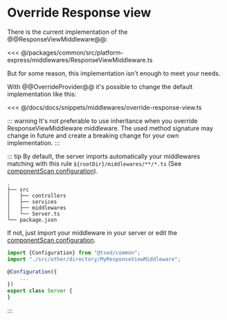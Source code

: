 # Override Response view

There is the current implementation of the @@ResponseViewMiddleware@@:

<<< @/packages/common/src/platform-express/middlewares/ResponseViewMiddleware.ts

But for some reason, this implementation isn't enough to meet your needs.

With @@OverrideProvider@@ it's possible to change the default implementation like
this:

<<< @/docs/docs/snippets/middlewares/override-response-view.ts

::: warning
It's not preferable to use inheritance when you override ResponseViewMiddleware middleware. The used method signature may change in future and create a breaking change for your
own implementation.
:::

::: tip
By default, the server imports automatically your middlewares matching with this rule `${rootDir}/middlewares/**/*.ts` (See [componentScan configuration](/configuration.md)).

```
.
├── src
│   ├── controllers
│   ├── services
│   ├── middlewares
│   └── Server.ts
└── package.json
```

If not, just import your middleware in your server or edit the [componentScan configuration](/configuration.md).

```typescript
import {Configuration} from "@tsed/common";
import "./src/other/directory/MyResponseViewMiddleware";

@Configuration({
    ...
})
export class Server {
}
```
:::


